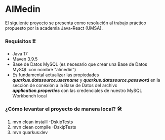 # AlMedin
El siguiente proyecto se presenta como resolución al trabajo práctico propuesto por la academia Java-React (UMSA).

### Requisitos ❗❗
- Java 17
- Maven 3.9.5
- Base de Datos MySQL (es necesario que crear una Base de Datos MySQL con nombre "almedin")
- Es fundamental actualizar las propiedades ***quarkus.datasource.username*** y ***quarkus.datasource.password*** en la sección de conexión a la Base de Datos del archivo ***application.properties*** con las credenciales de nuestro MySQL Workbench local
  
### ¿Cómo levantar el proyecto de manera local? 🛠
1) mvn clean installl -DskipTests
2) mvn clean compile -DskipTests
3) mvn quarkus:dev
